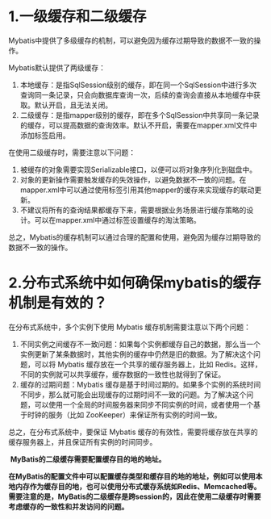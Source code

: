 # 1.一级缓存和二级缓存

Mybatis中提供了多级缓存的机制，可以避免因为缓存过期导致的数据不一致的操作。

Mybatis默认提供了两级缓存：

1. 本地缓存：是指SqlSession级别的缓存，即在同一个SqlSession中进行多次查询同一条记录，只会向数据库查询一次，后续的查询会直接从本地缓存中获取。默认开启，且无法关闭。
2. 二级缓存：是指mapper级别的缓存，即在多个SqlSession中共享同一条记录的缓存，可以提高数据的查询效率。默认不开启，需要在mapper.xml文件中添加<cache/>标签启用。

在使用二级缓存时，需要注意以下问题：

1. 被缓存的对象需要实现Serializable接口，以便可以将对象序列化到磁盘中。
2. 对象的更新操作需要触发缓存的失效操作，以避免数据不一致的问题。在mapper.xml中可以通过使用<cache-ref namespace=""/>标签引用其他mapper的缓存来实现缓存的联动更新。
3. 不建议将所有的查询结果都缓存下来，需要根据业务场景进行缓存策略的设计。可以在mapper.xml中通过<cache eviction=""/>标签设置缓存的淘汰策略。

总之，Mybatis的缓存机制可以通过合理的配置和使用，避免因为缓存过期导致的数据不一致的操作。

# 2.分布式系统中如何确保mybatis的缓存机制是有效的？

在分布式系统中，多个实例下使用 Mybatis 缓存机制需要注意以下两个问题：

1. 不同实例之间缓存不一致问题：如果每个实例都缓存自己的数据，那么当一个实例更新了某条数据时，其他实例的缓存中仍然是旧的数据。为了解决这个问题，可以将 Mybatis 缓存放在一个共享的缓存服务器上，比如 Redis。这样，不同的实例就可以共享缓存，缓存数据的一致性也就得到了保证。
2. 缓存的过期问题：Mybatis 缓存是基于时间过期的。如果多个实例的系统时间不同步，那么就可能会出现缓存的过期时间不一致的问题。为了解决这个问题，可以使用一个全局的时间服务器来同步不同实例的时间，或者使用一个基于时钟的服务（比如 ZooKeeper）来保证所有实例的时间一致。

总之，在分布式系统中，要保证 Mybatis 缓存的有效性，需要将缓存放在共享的缓存服务器上，并且保证所有实例的时间同步。

​		**MyBatis的二级缓存需要配置缓存目的地的地址。**

**在MyBatis的配置文件中可以配置缓存类型和缓存目的地的地址，例如可以使用本地内存作为缓存目的地，也可以使用分布式缓存系统如Redis、Memcached等。需要注意的是，MyBatis的二级缓存是跨session的，因此在使用二级缓存时需要考虑缓存的一致性和并发访问的问题。**

